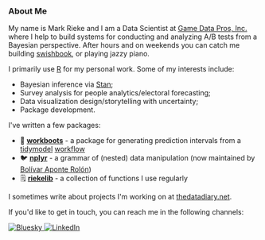 ### About Me

My name is Mark Rieke and I am a Data Scientist at [Game Data Pros, Inc.](https://gamedatapros.com/) where I help to build systems for conducting and analyzing A/B tests from a Bayesian perspective. After hours and on weekends you can catch me building [swishbook](https://www.swishbook.com/), or playing jazzy piano.

I primarily use [R](https://www.r-project.org/) for my personal work. Some of my interests include:

* Bayesian inference via [Stan](https://mc-stan.org/);
* Survey analysis for people analytics/electoral forecasting;
* Data visualization design/storytelling with uncertainty;
* Package development.

I've written a few packages:

* 🥾 [**workboots**](https://markjrieke.github.io/workboots/) - a package for generating prediction intervals from a [tidymodel](https://www.tidymodels.org/) [workflow](https://workflows.tidymodels.org/)
* 🐦 [**nplyr**](https://jibarozzo.github.io/nplyr/) - a grammar of (nested) data manipulation (now maintained by [Bolívar Aponte Rolón](https://github.com/jibarozzo))
* 🗒️ [**riekelib**](https://markjrieke.github.io/riekelib/) - a collection of functions I use regularly

I sometimes write about projects I'm working on at [thedatadiary.net](https://www.thedatadiary.net/).

If you'd like to get in touch, you can reach me in the following channels:

<p align="left">
  <a href="https://bsky.app/profile/markjrieke.bsky.social">
    <img src="https://img.shields.io/badge/-bluesky-555555?style=for-the-badge&logo=bluesky&logoColor=white" alt="Bluesky">
  </a>
  <a href="https://www.linkedin.com/in/markjrieke/">
    <img src="https://img.shields.io/badge/-LinkedIn-555555?style=for-the-badge" alt="LinkedIn">
  </a>
</p>

<!---
markjrieke/markjrieke is a ✨ special ✨ repository because its `README.md` (this file) appears on your GitHub profile.
You can click the Preview link to take a look at your changes.

Format references:
* https://github.com/loreabad6/loreabad6
* https://github.com/rjake/rjake
--->
